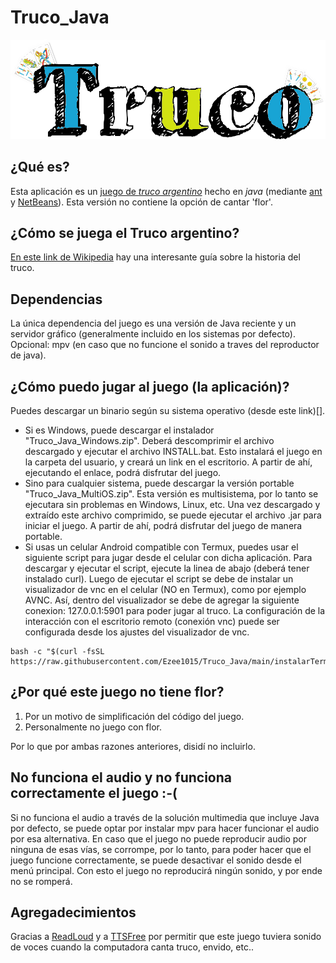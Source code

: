 # Truco_Java
![Logo](Truco_Java/src/truco_java/fondos/logo.png)

## ¿Qué es?
Esta aplicación es un [juego de *truco argentino*](https://es.wikipedia.org/wiki/Truco_argentino) hecho en *java* (mediante [ant](https://en.wikipedia.org/wiki/Apache_Ant) y [NetBeans](https://es.wikipedia.org/wiki/NetBeans)). Esta versión no contiene la opción de cantar 'flor'.

## ¿Cómo se juega el Truco argentino?
[En este link de Wikipedia](https://es.wikipedia.org/wiki/Truco_argentino) hay una interesante guía sobre la historia del truco.

## Dependencias
La única dependencia del juego es una versión de Java reciente y un servidor gráfico (generalmente incluido en los sistemas por defecto). Opcional: mpv (en caso que no funcione el sonido a traves del reproductor de java).

## ¿Cómo puedo jugar al juego (la aplicación)?
Puedes descargar un binario según su sistema operativo (desde este link)[].
* Si es Windows, puede descargar el instalador "Truco_Java_Windows.zip". Deberá descomprimir el archivo descargado y ejecutar el archivo INSTALL.bat. Esto instalará el juego en la carpeta del usuario, y creará un link en el escritorio. A partir de ahí, ejecutando el enlace, podrá disfrutar del juego.
* Sino para cualquier sistema, puede descargar la versión portable "Truco_Java_MultiOS.zip". Esta versión es multisistema, por lo tanto se ejecutara sin problemas en Windows, Linux, etc. Una vez descargado y extraído este archivo comprimido, se puede ejecutar el archivo .jar para iniciar el juego. A partir de ahí, podrá disfrutar del juego de manera portable.
* Si usas un celular Android compatible con Termux, puedes usar el siguiente script para jugar desde el celular con dicha aplicación. Para descargar y ejecutar el script, ejecute la linea de abajo (deberá tener instalado curl). Luego de ejecutar el script se debe de  instalar un visualizador de vnc en el celular (NO en Termux), como por ejemplo AVNC. Así, dentro del visualizador se debe de agregar la siguiente conexion: 127.0.0.1:5901 para poder jugar al truco. La configuración de la interacción con el escritorio remoto (conexión vnc) puede ser configurada desde los ajustes del visualizador de vnc.
```
bash -c "$(curl -fsSL https://raw.githubusercontent.com/Ezee1015/Truco_Java/main/instalarTermux.sh)"
```

## ¿Por qué este juego no tiene flor?
1. Por un motivo de simplificación del código del juego.
2. Personalmente no juego con flor.

Por lo que por ambas razones anteriores, disidí no incluirlo.

## No funciona el audio y no funciona correctamente el juego :-(
Si no funciona el audio a través de la solución multimedia que incluye Java por defecto, se puede optar por instalar mpv para hacer funcionar el audio por esa alternativa. En caso que el juego no puede reproducir audio por ninguna de esas vías, se corrompe, por lo tanto, para poder hacer que el juego funcione correctamente, se puede desactivar el sonido desde el menú principal. Con esto el juego no reproducirá ningún sonido, y por ende no se romperá.

## Agregadecimientos
Gracias a [ReadLoud](https://readloud.net/)  y a [TTSFree](https://ttsfree.com/) por permitir que este juego tuviera sonido de voces cuando la computadora canta truco, envido, etc..
